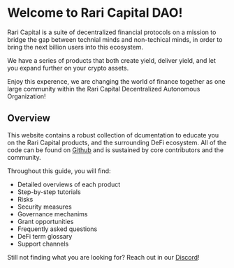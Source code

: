 # Welcome to Rari Capital DAO!

Rari Capital is a suite of decentralized financial protocols on a mission to bridge the gap between technial minds and non-techical minds, in order to bring the next billion users into this ecosystem.

We have a series of products that both create yield, deliver yield, and let you expand further on your crypto assets.

Enjoy this experence, we are changing the world of finance together as one large community within the Rari Capital Decentralized Autonomous Organization!

## Overview

This website contains a robust collection of dcumentation to educate you on the Rari Capital products, and the surrounding DeFi ecosystem. All of the code can be found on [Github](Github.com/raricapital) and is sustained by core contributors and the community.  

Throughout this guide, you will find:

- Detailed overviews of each product
- Step-by-step tutorials
- Risks
- Security measures
- Governance mechanims  
- Grant opportunities 
- Frequently asked questions 
- DeFi term glossary
- Support channels

Still not finding what you are looking for? Reach out in our [Discord](Discord.comjhfjjsdjfjsvdkakak)!







